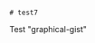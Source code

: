                                                                                                      # test7
Test "graphical-gist"